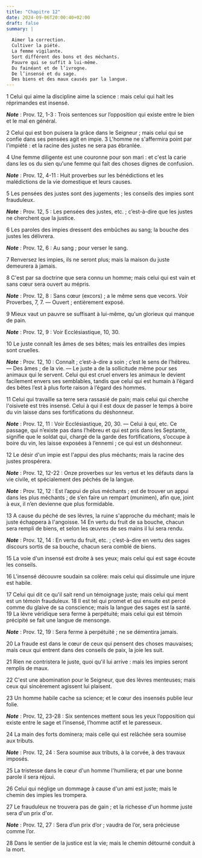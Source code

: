 ```yaml
---
title: "Chapitre 12"
date: 2024-09-06T20:00:40+02:00
draft: false
summary: |
  
  Aimer la correction.
  Cultiver la piété.
  La femme vigilante.
  Sort différent des bons et des méchants.
  Pauvre qui se suffit à lui-même.
  Du fainéant et de l’ivrogne.
  De l’insensé et du sage.
  Des biens et des maux causés par la langue.
---
```



1 Celui qui aime la discipline aime la science : mais celui qui hait les réprimandes est insensé.

***Note*** :  Prov. 12, 1-3 : Trois sentences sur l’opposition qui existe entre le bien et le mal en général.

2 Celui qui est bon puisera la grâce dans le Seigneur ; mais celui qui se confie dans ses pensées agit en impie. 3 L'homme ne s'affermira point par l'impiété : et la racine des justes ne sera pas ébranlée.


4 Une femme diligente est une couronne pour son mari : et c'est la carie dans les os du sien qu'une femme qui fait des choses dignes de confusion.

***Note*** :  Prov. 12, 4-11 : Huit proverbes sur les bénédictions et les malédictions de la vie domestique et leurs causes.


5 Les pensées des justes sont des jugements ; les conseils des impies sont frauduleux.

***Note*** :  Prov. 12, 5 : Les pensées des justes, etc. ; c’est-à-dire que les justes ne cherchent que la justice.


6 Les paroles des impies dressent des embûches au sang; la bouche des justes les délivrera.

***Note*** :  Prov. 12, 6 : Au sang ; pour verser le sang.


7 Renversez les impies, ils ne seront plus; mais la maison du juste demeurera à jamais.


8 C'est par sa doctrine que sera connu un homme; mais celui qui est vain et sans cœur sera ouvert au mépris.

***Note*** :  Prov. 12, 8 : Sans cœur (excors) ; a le même sens que vecors. Voir Proverbes, 7, 7. ― Ouvert ; entièrement exposé.


9 Mieux vaut un pauvre se suffisant à lui-même, qu'un glorieux qui manque de pain.

***Note*** :  Prov. 12, 9 : Voir Ecclésiastique, 10, 30.


10 Le juste connaît les âmes de ses bêtes; mais les entrailles des impies sont cruelles.

***Note*** :  Prov. 12, 10 : Connaît ; c’est-à-dire a soin ; c’est le sens de l’hébreu. ― Des âmes ; de la vie. ― Le juste a de la sollicitude même pour ses animaux qui le servent. Celui qui est cruel envers les animaux le devient facilement envers ses semblables, tandis que celui qui est humain à l’égard des bêtes l’est à plus forte raison à l’égard des hommes.


11 Celui qui travaille sa terre sera rassasié de pain; mais celui qui cherche l'oisiveté est très insensé.
Celui à qui il est doux de passer le temps à boire du vin laisse dans ses fortifications du déshonneur.

***Note*** :  Prov. 12, 11 : Voir Ecclésiastique, 20, 30. ― Celui à qui, etc. Ce passage, qui n’existe pas dans l’hébreu et qui est pris dans les Septante, signifie que le soldat qui, chargé de la garde des fortifications, s’occupe à boire du vin, les laisse exposées à l’ennemi ; ce qui est un déshonneur.


12 Le désir d'un impie est l'appui des plus méchants; mais la racine des justes prospérera.

***Note*** :  Prov. 12, 12-22 : Onze proverbes sur les vertus et les défauts dans la vie civile, et spécialement des péchés de la langue.

***Note*** :  Prov. 12, 12 : Est l’appui de plus méchants ; est de trouver un appui dans les plus méchants ; de s’en faire un rempart (munimen), afin que, joint à eux, il n’en devienne que plus formidable.


13 A cause du péché de ses lèvres, la ruine s'approche du méchant; mais le juste échappera à l'angoisse. 14 En vertu du fruit de sa bouche, chacun sera rempli de biens, et selon les œuvres de ses mains il lui sera rendu.

***Note*** :  Prov. 12, 14 : En vertu du fruit, etc. ; c’est-à-dire en vertu des sages discours sortis de sa bouche, chacun sera comblé de biens.


15 La voie d'un insensé est droite à ses yeux; mais celui qui est sage écoute les conseils.


16 L'insensé découvre soudain sa colère: mais celui qui dissimule une injure est habile.


17 Celui qui dit ce qu'il sait rend un témoignage juste; mais celui qui ment est un témoin frauduleux. 18 Il est tel qui promet et qui ensuite est percé comme du glaive de sa conscience; mais la langue des sages est la santé. 19 La lèvre véridique sera ferme à perpétuité; mais celui qui est témoin précipité se fait une langue de mensonge.

***Note*** :  Prov. 12, 19 : Sera ferme à perpétuité ; ne se démentira jamais.


20 La fraude est dans le cœur de ceux qui pensent des choses mauvaises; mais ceux qui entrent dans des conseils de paix, la joie les suit.


21 Rien ne contristera le juste, quoi qu'il lui arrive : mais les impies seront remplis de maux.


22 C'est une abomination pour le Seigneur, que des lèvres menteuses; mais ceux qui sincèrement agissent lui plaisent.


23 Un homme habile cache sa science; et le cœur des insensés publie leur folie.

***Note*** :  Prov. 12, 23-28 : Six sentences mettent sous les yeux l’opposition qui existe entre le sage et l’insensé, l’homme actif et le paresseux.


24 La main des forts dominera; mais celle qui est relâchée sera soumise aux tributs.

***Note*** :  Prov. 12, 24 : Sera soumise aux tributs, à la corvée, à des travaux imposés.


25 La tristesse dans le cœur d'un homme l'humiliera; et par une bonne parole il sera réjoui.


26 Celui qui néglige un dommage à cause d'un ami est juste; mais le chemin des impies les trompera.


27 Le frauduleux ne trouvera pas de gain ; et la richesse d'un homme juste sera d'un prix d'or.

***Note*** :  Prov. 12, 27 : Sera d’un prix d’or ; vaudra de l’or, sera précieuse comme l’or.


28 Dans le sentier de la justice est la vie; mais le chemin détourné conduit à la mort.

